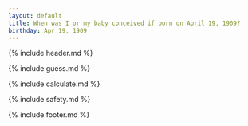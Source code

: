 ```yaml
---
layout: default
title: When was I or my baby conceived if born on April 19, 1909?
birthday: Apr 19, 1909
---
```


{% include header.md %}

{% include guess.md %}

{% include calculate.md %}

{% include safety.md %}

{% include footer.md %}



